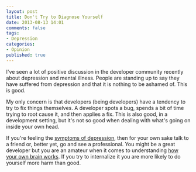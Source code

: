 ```yaml
---
layout: post
title: Don't Try to Diagnose Yourself
date: 2013-08-13 14:01
comments: false
tags:
- Depression
categories:
- Opinion
published: true
---
```


I've seen a lot of positive discussion in the developer community recently about depression and mental illness. People are standing up to say they have suffered from depression and that it is nothing to be ashamed of. This is good.

My only concern is that developers (being developers) have a tendency to try to fix things themselves. A developer spots a bug, spends a bit of time trying to root cause it, and then applies a fix. This is also good, in a development setting, but it's not so good when dealing with what's going on inside your own head.

If you're feeling the [symptoms of depression](http://www.nhs.uk/Conditions/Depression/Pages/Symptoms.aspx), then for your own sake talk to a friend or, better yet, go and see a professional. You might be a great developer but you are an amateur when it comes to understanding [how your own brain works](http://www.amazon.co.uk/gp/product/0596517785/ref=as_li_ss_tl?ie=UTF8&camp=1634&creative=19450&creativeASIN=0596517785&linkCode=as2&tag=chatswood-21). If you try to internalize it you are more likely to do yourself more harm than good.
